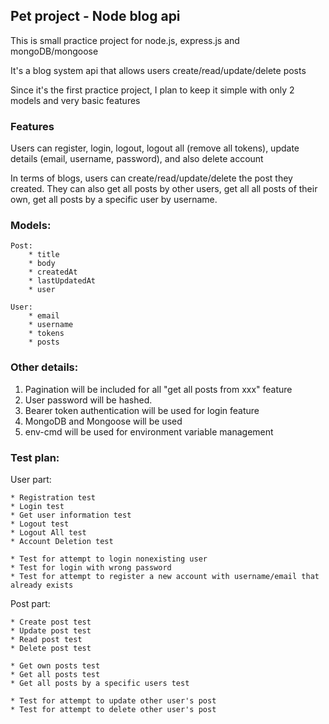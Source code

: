 ## Pet project - Node blog api

This is small practice project for node.js, express.js and mongoDB/mongoose

It's a blog system api that allows users create/read/update/delete posts

Since it's the first practice project, I plan to keep it simple with only 2 models and very basic features

### Features

Users can register, login, logout, logout all (remove all tokens), update details (email, username, password), and also delete account

In terms of blogs, users can create/read/update/delete the post they created. 
They can also get all posts by other users, get all all posts of their own, get all posts by a specific user by username. 

### Models:
    Post:
        * title
        * body
        * createdAt
        * lastUpdatedAt
        * user

    User:
        * email
        * username
        * tokens
        * posts

### Other details:
1. Pagination will be included for all "get all posts from xxx" feature
2. User password will be hashed.
3. Bearer token authentication will be used for login feature
4. MongoDB and Mongoose will be used
5. env-cmd will be used for environment variable management

### Test plan:
User part:

    * Registration test
    * Login test
    * Get user information test
    * Logout test
    * Logout All test
    * Account Deletion test

    * Test for attempt to login nonexisting user
    * Test for login with wrong password
    * Test for attempt to register a new account with username/email that already exists


Post part:

    * Create post test
    * Update post test
    * Read post test
    * Delete post test

    * Get own posts test
    * Get all posts test
    * Get all posts by a specific users test

    * Test for attempt to update other user's post
    * Test for attempt to delete other user's post
